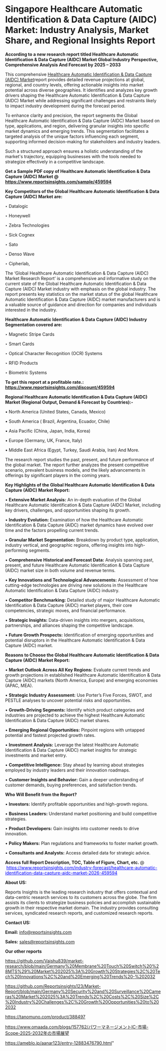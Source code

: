 # Singapore Healthcare Automatic Identification & Data Capture (AIDC) Market: Industry Analysis, Market Share, and Regional Insights Report

<strong>According to a new research report titled Healthcare Automatic Identification & Data Capture (AIDC) Market Global Industry Perspective, Comprehensive Analysis And Forecast by 2025 – 2033</strong>

This comprehensive <a href=https://www.reportsinsights.com/sample/459594>Healthcare Automatic Identification & Data Capture (AIDC) Market</a>report provides detailed revenue projections at global, regional, and country levels, offering actionable insights into market potential across diverse geographies. It identifies and analyzes key growth drivers shaping the Healthcare Automatic Identification & Data Capture (AIDC) Market while addressing significant challenges and restraints likely to impact industry development during the forecast period.

To enhance clarity and precision, the report segments the Global Healthcare Automatic Identification & Data Capture (AIDC) Market based on type, applications, and region, delivering granular insights into specific market dynamics and emerging trends. This segmentation facilitates a targeted analysis of the unique factors influencing each segment, supporting informed decision-making for stakeholders and industry leaders.

Such a structured approach ensures a holistic understanding of the market's trajectory, equipping businesses with the tools needed to strategize effectively in a competitive landscape.

<strong>Get a Sample PDF copy of Healthcare Automatic Identification & Data Capture (AIDC) Market </strong><strong>@<a href=https://www.reportsinsights.com/sample/459594 style=color:#0000ff;> https://www.reportsinsights.com/sample/459594</a></strong></font>

<strong>Key Competitors of the Global Healthcare Automatic Identification & Data Capture (AIDC) Market are:</strong>

‣ Datalogic

‣ Honeywell

‣ Zebra Technologies

‣ Sick Cognex

‣ Sato

‣ Denso Wave

‣ Cipherlab,

The ‘Global Healthcare Automatic Identification & Data Capture (AIDC) Market Research Report’ is a comprehensive and informative study on the current state of the Global Healthcare Automatic Identification & Data Capture (AIDC) Market industry with emphasis on the global industry. The report presents key statistics on the market status of the global Healthcare Automatic Identification & Data Capture (AIDC) market manufacturers and is a valuable source of guidance and direction for companies and individuals interested in the industry.

<strong>Healthcare Automatic Identification & Data Capture (AIDC) Industry Segmentation covered are:</strong>

‣ Magnetic Stripe Cards

‣ Smart Cards

‣ Optical Character Recognition (OCR) Systems

‣ RFID Products

‣ Biometric Systems

<strong>To get this report at a profitable rate.: <a href=https://www.reportsinsights.com/discount/459594 style=color:#0000ff;>https://www.reportsinsights.com/discount/459594</a></strong></font>

<strong>Regional Healthcare Automatic Identification & Data Capture (AIDC) Market (Regional Output, Demand &amp; Forecast by Countries):-</strong>

• North America (United States, Canada, Mexico)

• South America ( Brazil, Argentina, Ecuador, Chile)

• Asia Pacific (China, Japan, India, Korea)

• Europe (Germany, UK, France, Italy)

• Middle East Africa (Egypt, Turkey, Saudi Arabia, Iran) And More.

The research report studies the past, present, and future performance of the global market. The report further analyzes the present competitive scenario, prevalent business models, and the likely advancements in offerings by significant players in the coming years.

<strong>Key Highlights of the Global Healthcare Automatic Identification & Data Capture (AIDC) Market Report:</strong>

• <strong>Extensive Market Analysis:</strong> An in-depth evaluation of the Global Healthcare Automatic Identification & Data Capture (AIDC) Market, including key drivers, challenges, and opportunities shaping its growth.

• <strong>Industry Evolution:</strong> Examination of how the Healthcare Automatic Identification & Data Capture (AIDC) market dynamics have evolved over time and the factors propelling current trends.

• <strong>Granular Market Segmentation:</strong> Breakdown by product type, application, industry vertical, and geographic regions, offering insights into high-performing segments.

• <strong>Comprehensive Historical and Forecast Data:</strong> Analysis spanning past, present, and future Healthcare Automatic Identification & Data Capture (AIDC) market size in both volume and revenue terms.

• <strong>Key Innovations and Technological Advancements:</strong> Assessment of how cutting-edge technologies are driving new solutions in the Healthcare Automatic Identification & Data Capture (AIDC) industry.

• <strong>Competitor Benchmarking:</strong> Detailed study of major Healthcare Automatic Identification & Data Capture (AIDC) market players, their core competencies, strategic moves, and financial performance.

• <strong>Strategic Insights:</strong> Data-driven insights into mergers, acquisitions, partnerships, and alliances shaping the competitive landscape.

• <strong>Future Growth Prospects:</strong> Identification of emerging opportunities and potential disruptors in the Healthcare Automatic Identification & Data Capture (AIDC) market.

<strong>Reasons to Choose the Global Healthcare Automatic Identification & Data Capture (AIDC) Market Report:</strong>

• <strong>Market Outlook Across All Key Regions:</strong> Evaluate current trends and growth projections in established Healthcare Automatic Identification & Data Capture (AIDC) markets (North America, Europe) and emerging economies (APAC, MEA).

• <strong>Strategic Industry Assessment:</strong> Use Porter’s Five Forces, SWOT, and PESTLE analyses to uncover potential risks and opportunities.

• <strong>Growth-Driving Segments:</strong> Identify which product categories and industries are projected to achieve the highest Healthcare Automatic Identification & Data Capture (AIDC) market shares.

• <strong>Emerging Regional Opportunities:</strong> Pinpoint regions with untapped potential and fastest projected growth rates.

• <strong>Investment Analysis:</strong> Leverage the latest Healthcare Automatic Identification & Data Capture (AIDC) market insights for strategic investments and market entry.

• <strong>Competitive Intelligence:</strong> Stay ahead by learning about strategies employed by industry leaders and their innovation roadmaps.

• <strong>Customer Insights and Behavior:</strong> Gain a deeper understanding of customer demands, buying preferences, and satisfaction trends.

<strong>Who Will Benefit from the Report?</strong>

• <strong>Investors:</strong> Identify profitable opportunities and high-growth regions.

• <strong>Business Leaders:</strong> Understand market positioning and build competitive strategies.

• <strong>Product Developers:</strong> Gain insights into customer needs to drive innovation.

• <strong>Policy Makers:</strong> Plan regulations and frameworks to foster market growth.

• <strong>Consultants and Analysts:</strong> Access detailed data for strategic advice.
</ul>
<strong>Access full Report Description, TOC, Table of Figure, Chart, etc. </strong>@  <a href=https://www.reportsinsights.com/industry-forecast/healthcare-automatic-identification-data-capture-aidc-market-2026-459594 style=color:#0000ff;>https://www.reportsinsights.com/industry-forecast/healthcare-automatic-identification-data-capture-aidc-market-2026-459594</a></font>

<strong><strong>About US</strong>:</strong>

Reports Insights is the leading research industry that offers contextual and data-centric research services to its customers across the globe. The firm assists its clients to strategize business policies and accomplish sustainable growth in their respective market domain. The industry provides consulting services, syndicated research reports, and customized research reports.

<strong>Contact US:</strong>

<p class=""""><b>Email:</b> <a href=mailto:info@reportsinsights.com>info@reportsinsights.com</a></p>
<p class=""""><b>Sales:</b> <a href=mailto:sales@reportsinsights.com>sales@reportsinsights.com</a></p>

<strong>Our other reports</strong>

<a href=https://github.com/Vaishu839/market-research/blob/main/Germany%20Membrane%20Touch%20Switch%20%28MTS%29%20Market%202025%3A%20Growth%20Strategies%2C%20Tech%20Innovations%2C%20and%20Emerging%20Trends%20-%202032>https://github.com/Vaishu839/market-research/blob/main/Germany%20Membrane%20Touch%20Switch%20%28MTS%29%20Market%202025%3A%20Growth%20Strategies%2C%20Tech%20Innovations%2C%20and%20Emerging%20Trends%20-%202032</a>

<a href=https://github.com/Reportsinsights123/Market-Report/blob/main/Germany%20Security%20and%20Surveillance%20Cameras%20Market%202025%3A%20Trends%2C%20Costs%2C%20Size%2C%20Industry%20Challenges%2C%20Growth%20Opportunities%20to%202032>https://github.com/Reportsinsights123/Market-Report/blob/main/Germany%20Security%20and%20Surveillance%20Cameras%20Market%202025%3A%20Trends%2C%20Costs%2C%20Size%2C%20Industry%20Challenges%2C%20Growth%20Opportunities%20to%202032</a>

<a href=https://tanomuno.com/product/388497>https://tanomuno.com/product/388497</a>

<a href=https://www.omaada.com/blogs/157762/パワーマネージメントIC-市場-Scope-2025-2032年の市場展望>https://www.omaada.com/blogs/157762/パワーマネージメントIC-市場-Scope-2025-2032年の市場展望</a>

<a href=https://ameblo.jp/aanar123/entry-12883476790.html>https://ameblo.jp/aanar123/entry-12883476790.html</a>"
